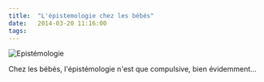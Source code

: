 ```yaml
---
title:  "L'épistemologie chez les bébés"
date:   2014-03-20 11:16:00
tags:   
---
```


![Epistémologie](/collateral/images/2014-03-20-lepistemologie-chez-les-bebes.jpg)

<p>Chez les bébés, l'épistémologie n'est que compulsive, bien évidemment&hellip;</p>
